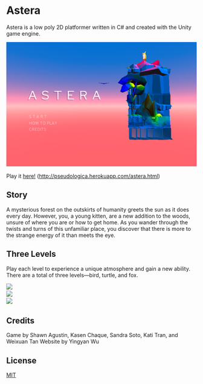 # Astera

Astera is a low poly 2D platformer written in C# and created with the Unity game engine. 

<img src="titlescreen.png"><br>

Play it [here!](http://pseudologica.herokuapp.com/astera.html) (http://pseudologica.herokuapp.com/astera.html)

## Story

A mysterious forest on the outskirts of humanity greets the sun as it does every day. However, you, a young kitten, are a new addition to the woods, unsure of where you are or how to get home. As you wander through the twists and turns of this unfamiliar place, you discover that there is more to the strange energy of it than meets the eye.


## Three Levels

Play each level to experience a unique atmosphere and gain a new ability. There are a total of three levels—bird, turtle, and fox.

<img src="bird.gif"><br>
<img src="turtle.gif"><br>
<img src="fox.gif"><br>

## Credits
Game by Shawn Agustin, Kasen Chaque, Sandra Soto, Kati Tran, and Weixuan Tan
Website by Yingyan Wu

## License
[MIT](https://choosealicense.com/licenses/mit/)